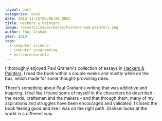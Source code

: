 ```yaml
---
layout: post
categories: book
date: 2016-11-26T00:00:00.000Z
title: Hackers & Painters
image: /assets/images/books/hackers-and-painters.png
author: Paul Graham
year: 2010
tags:
  - computer science
  - computer programming
  - entrepreneurship
---
```


I thoroughly enjoyed Paul Graham's collection of essays in [Hackers & Painters](https://www.amazon.com/Hackers-Painters-Big-Ideas-Computer/dp/1449389554). I read the book within a couple weeks and mostly while on the bus, which made for some thought-provoking rides.

There's something about Paul Graham's writing that was addictive and inspiring. I feel like I found some of myself in the characters he described - the nerds, craftsman and the makers - and that through them, many of my aspirations and struggles have been encouraged and validated. I closed the book feeling good and like I was on the right path. Graham looks at the world in a different way.
